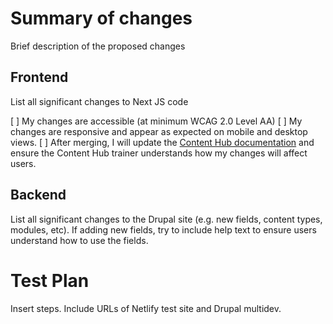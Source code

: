 # Summary of changes
Brief description of the proposed changes

## Frontend
List all significant changes to Next JS code

[ ] My changes are accessible (at minimum WCAG 2.0 Level AA)
[ ] My changes are responsive and appear as expected on mobile and desktop views.
[ ] After merging, I will update the [Content Hub documentation](https://uoguelphca.sharepoint.com/sites/UniversityContentHubInformationGroup) and ensure the Content Hub trainer understands how my changes will affect users.

## Backend
List all significant changes to the Drupal site (e.g. new fields, content types, modules, etc). If adding new fields, try to include help text to ensure users understand how to use the fields.

# Test Plan

Insert steps. Include URLs of Netlify test site and Drupal multidev.